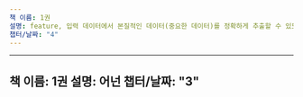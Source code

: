 ```yaml
---
책 이름: 1권
설명: feature, 입력 데이터에서 본질적인 데이터(중요한 데이터)를 정확하게 추출할 수 있도록 설계된 변환기를 가리킨다. SIFT, SURF, HOG 등의 특징이 존재한다. 적절한 특징을 설계해서 사용해야 좋은 결과를 얻을 수 있다.
챕터/날짜: "4"
---
```


---
책 이름: 1권
설명: 어넌
챕터/날짜: "3"
---
